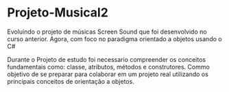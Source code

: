 # Projeto-Musical2
Evoluindo o projeto de músicas  Screen Sound que foi desenvolvido no curso anterior. Agora, com foco no paradigma orientado a objetos usando o C#

Durante o Projeto de estudo foi necessario compreender os conceitos fundamentais como: classe, atributos, métodos e construtores. Commo objetivo de se preparar para colaborar em um projeto real utilizando os principais conceitos de orientação a objetos.
